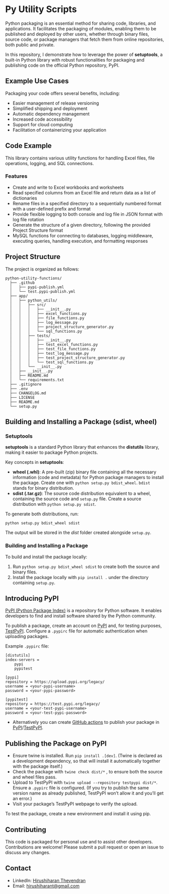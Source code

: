 # Py Utility Scripts

Python packaging is an essential method for sharing code, libraries, and applications. It facilitates the packaging of modules, enabling them to be published and deployed by other users, whether through binary files, source code, or package managers that fetch them from online repositories, both public and private.

In this repository, I demonstrate how to leverage the power of **setuptools**, a built-in Python library with robust functionalities for packaging and publishing code on the official Python repository, PyPI.

## Example Use Cases

Packaging your code offers several benefits, including:

- Easier management of release versioning
- Simplified shipping and deployment
- Automatic dependency management
- Increased code accessibility
- Support for cloud computing
- Facilitation of containerizing your application

## Code Example

This library contains various utility functions for handling Excel files, file operations, logging, and SQL connections.

### Features

- Create and write to Excel workbooks and worksheets
- Read specified columns from an Excel file and return data as a list of dictionaries
- Rename files in a specified directory to a sequentially numbered format with a user-defined prefix and format
- Provide flexible logging to both console and log file in JSON format with log file rotation
- Generate the structure of a given directory, following the provided Project Structure format
- MySQL functions for connecting to databases, logging middleware, executing queries, handling execution, and formatting responses

## Project Structure

The project is organized as follows:

    python-utility-functions/
      ├── .github
      │   ├── pypi-publish.yml
      │   └── test.pypi-publish.yml
      ├── app/
      │   ├── python_utils/
      │   │   ├── src/
      │   │   │   ├── __init__.py
      │   │   │   ├── excel_functions.py
      │   │   │   ├── file_functions.py
      │   │   │   ├── log_message.py
      │   │   │   ├── project_structure_generator.py
      │   │   │   └── sql_functions.py
      │   │   ├── tests/
      │   │   │   ├── __init__.py
      │   │   │   ├── test_excel_functions.py
      │   │   │   ├── test_file_functions.py
      │   │   │   ├── test_log_message.py
      │   │   │   ├── test_project_structure_generator.py
      │   │   │   └── test_sql_functions.py
      │   │   └── __init__.py
      │   ├── __init__.py
      │   ├── README.md
      │   └── requirements.txt
      ├── .gitignore
      ├── .env
      ├── CHANGELOG.md
      ├── LICENSE
      ├── README.md
      └── setup.py

## Building and Installing a Package (sdist, wheel)

### Setuptools

**setuptools** is a standard Python library that enhances the **distutils** library, making it easier to package Python projects.

Key concepts in **setuptools**:

- **wheel (.whl)**: A pre-built (zip) binary file containing all the necessary information (code and metadata) for Python package managers to install the package. Create one with `python setup.py bdist_wheel`. `bdist` stands for binary distribution.
- **sdist (.tar.gz)**: The source code distribution equivalent to a wheel, containing the source code and `setup.py` file. Create a source distribution with `python setup.py sdist`.

To generate both distributions, run:

    python setup.py bdist_wheel sdist

The output will be stored in the _dist_ folder created alongside `setup.py`.

### Building and Installing a Package

To build and install the package locally:

1. Run `python setup.py bdist_wheel sdist` to create both the source and binary files.
2. Install the package locally with `pip install .` under the directory containing `setup.py`.


## Introducing PyPI

[PyPI (Python Package Index)](https://pypi.org/) is a repository for Python software. It enables developers to find and install software shared by the Python community.

To publish a package, create an account on [PyPI](https://pypi.org/) and, for testing purposes, [TestPyPI](https://test.pypi.org/). Configure a `.pypirc` file for automatic authentication when uploading packages.

Example `.pypirc` file:

    [distutils]
    index-servers =
        pypi
        pypitest

    [pypi]
    repository = https://upload.pypi.org/legacy/
    username = <your-pypi-username>
    password = <your-pypi-password>

    [pypitest]
    repository = https://test.pypi.org/legacy/
    username = <your-test-pypi-username>
    password = <your-test-pypi-password>


- Alternatively you can create [GitHub actions](.github) to publish your package in [PyPI](https://pypi.org/)/[TestPyPI](https://test.pypi.org/).


## Publishing the Package on PyPI

- Ensure twine is installed. Run `pip install .[dev]`. (Twine is declared as a development dependency, so that will install it automatically together with the package itself.)
- Check the package with `twine check dist/*` , to ensure both the source and wheel files pass.
- Upload to TestPyPI with `twine upload --repository testpypi dist/*`. Ensure a `.pypirc` file is configured. (If you try to publish the same version name as already published, TestPyPI won’t allow it and you’ll get an error.)
- Visit your package’s TestPyPI webpage to verify the upload.

To test the package, create a new environment and install it using pip.

## Contributing

This code is packaged for personal use and to assist other developers. Contributions are welcome! Please submit a pull request or open an issue to discuss any changes.

## Contact

- LinkedIn: [Hirushiharan Thevendran](linkedin.com/in/hirushiharan-thevendran-a08a82152)
- Email: [hirushiharant@gmail.com](hirushiharant@gmail.com)
